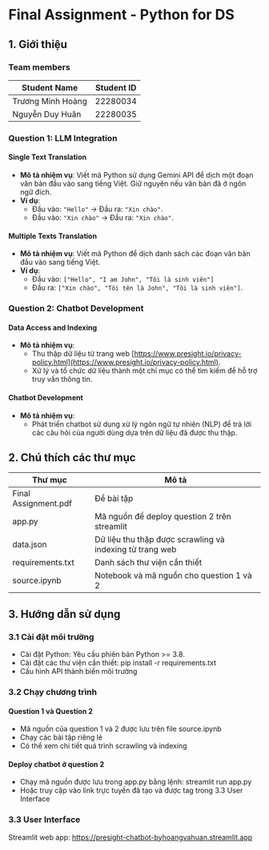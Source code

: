 # Final Assignment - Python for DS

## 1. Giới thiệu

### Team members

| Student Name    | Student ID |
| -------- | ------- |
|Trương Minh Hoàng|22280034|
|Nguyễn Duy Huân|22280035|

### Question 1: LLM Integration
#### Single Text Translation
- **Mô tả nhiệm vụ**: 
  Viết mã Python sử dụng Gemini API để dịch một đoạn văn bản đầu vào sang tiếng Việt. Giữ nguyên nếu văn bản đã ở ngôn ngữ đích.
- **Ví dụ**: 
  - Đầu vào: `"Hello"` → Đầu ra: `"Xin chào"`.
  - Đầu vào: `"Xin chào"` → Đầu ra: `"Xin chào"`.
#### Multiple Texts Translation 
- **Mô tả nhiệm vụ**: 
  Viết mã Python để dịch danh sách các đoạn văn bản đầu vào sang tiếng Việt. 
- **Ví dụ**:
  - Đầu vào: `["Hello", "I am John", "Tôi là sinh viên"]`  
  - Đầu ra: `["Xin chào", "Tôi tên là John", "Tôi là sinh viên"]`.


### Question 2: Chatbot Development 
#### Data Access and Indexing 
- **Mô tả nhiệm vụ**:
  - Thu thập dữ liệu từ trang web [https://www.presight.io/privacy-policy.html](https://www.presight.io/privacy-policy.html).
  - Xử lý và tổ chức dữ liệu thành một chỉ mục có thể tìm kiếm để hỗ trợ truy vấn thông tin.
#### Chatbot Development 
- **Mô tả nhiệm vụ**:
  - Phát triển chatbot sử dụng xử lý ngôn ngữ tự nhiên (NLP) để trả lời các câu hỏi của người dùng dựa trên dữ liệu đã được thu thập.

## 2.   Chú thích các thư mục
| Thư mục                | Mô tả                               |
|-----------------------|-------------------------------------|
| Final Assignment.pdf  | Đề bài tập                          |
| app.py                | Mã nguồn để deploy question 2 trên streamlit |
| data.json             | Dữ liệu thu thập được scrawling và indexing từ trang web |
| requirements.txt      | Danh sách thư viện cần thiết         |
| source.ipynb          | Notebook và mã nguồn cho question 1 và 2 |


## 3. Hướng dẫn sử dụng
### 3.1 Cài đặt môi trường
- Cài đặt Python: Yêu cầu phiên bản Python >= 3.8.
- Cài đặt các thư viện cần thiết: pip install -r requirements.txt
- Cấu hình API thành biến môi trường
### 3.2 Chạy chương trình
#### Question 1 và Question 2
- Mã nguồn của question 1 và 2 được lưu trên file source.ipynb
- Chạy các bài tập riêng lẻ
- Có thể xem chi tiết quá trình scrawling và indexing 
#### Deploy chatbot ở question 2
- Chạy mã nguồn được lưu trong app.py bằng lệnh: streamlit run app.py
- Hoặc truy cập vào link trực tuyến đã tạo và được tag trong 3.3 User Interface

### 3.3 User Interface
Streamlit web app: https://presight-chatbot-byhoangvahuan.streamlit.app
